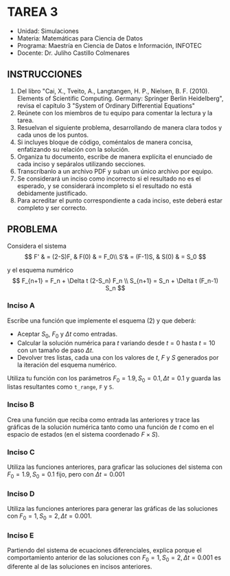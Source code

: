 # TAREA 3

* Unidad: Simulaciones
* Materia: Matemáticas para Ciencia de Datos
* Programa: Maestría en Ciencia de Datos e Información, INFOTEC
* Docente:  Dr. Juliho Castillo Colmenares

## INSTRUCCIONES

1. Del libro "Cai, X., Tveito, A., Langtangen, H. P., Nielsen, B. F. (2010). Elements of Scientific Computing. Germany: Springer Berlin Heidelberg", revisa el capítulo 3 "System of Ordinary Differential Equations"
2. Reúnete con los miembros de tu equipo para comentar la lectura y la tarea.
3. Resuelvan el siguiente problema, desarrollando de manera clara todos y cada unos de los puntos.
3. Si incluyes bloque de código, coméntalos de manera concisa, enfatizando su relación con la solución. 
3. Organiza tu documento, escribe de manera explícita el enunciado de cada inciso y sepáralos utilizando secciones.
3. Transcríbanlo a un archivo PDF y suban un único archivo por equipo. 
4. Se considerará un inciso como incorrecto si el resultado no es el esperado, y se considerará incompleto si el resultado no está debidamente justificado.
5. Para acreditar el punto correspondiente a cada inciso, este deberá estar completo y ser correcto.

## PROBLEMA

Considera el sistema
$$
F' & = (2-S)F, & F(0) & = F_0\\
S'& = (F-1)S, & S(0) & = S_0
$$

y el esquema numérico
$$
F_{n+1} = F_n + \Delta t (2-S_n) F_n \\
S_{n+1} = S_n + \Delta t (F_n-1) S_n
$$

### Inciso A

Escribe una función que implemente el esquema (2) y que deberá:

*   Aceptar $S_0$, $F_0$ y $\Delta t$ como entradas.
*   Calcular la solución numérica para $t$ variando desde $t=0$ hasta $t=10$ con un tamaño de paso $\Delta t$.
*   Devolver tres listas, cada una con los valores de $t$, $F$ y $S$ generados por la iteración del esquema numérico.

Utiliza tu función con los parámetros $F_0=1.9, S_0=0.1, \Delta t=0.1$ y guarda las listas resultantes como `t_range`, `F` y `S`.

### Inciso B

Crea una función que reciba como entrada las anteriores y trace las gráficas de la solución numérica tanto como una función de $t$ como en el espacio de estados (en el sistema coordenado $F\times S$).

### Inciso C

Utiliza las funciones anteriores, para graficar las soluciones del sistema con $F_0 = 1.9, S_0=0.1$ fijo, pero con $\Delta t = 0.001$

### Inciso D

Utiliza las funciones anteriores para generar las gráficas de las soluciones con $F_0 = 1, S_0=2, \Delta t = 0.001$.

### Inciso E

Partiendo del sistema de ecuaciones diferenciales, explica porque el comportamiento anterior de las soluciones con $F_0 = 1, S_0=2, \Delta t = 0.001$ es diferente al de las soluciones en incisos anteriores.

